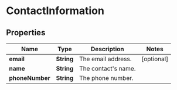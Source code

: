 # ContactInformation

## Properties
Name | Type | Description | Notes
------------ | ------------- | ------------- | -------------
**email** | **String** | The email address. |  [optional]
**name** | **String** | The contact&#x27;s name. | 
**phoneNumber** | **String** | The phone number. | 
